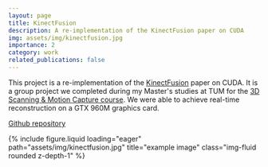 ```yaml
---
layout: page
title: KinectFusion
description: A re-implementation of the KinectFusion paper on CUDA
img: assets/img/kinectfusion.jpg
importance: 2
category: work
related_publications: false
---
```


This project is a re-implementation of the [KinectFusion](https://www.microsoft.com/en-us/research/wp-content/uploads/2016/02/ismar2011.pdf) paper on CUDA. It is a group project we completed during my Master's studies at TUM for the [3D Scanning & Motion Capture course](https://niessner.github.io/3DScanning/). We were able to achieve real-time reconstruction on a GTX 960M graphics card.

[Github repository](https://github.com/isikmustafa/kinectfusion-cuda)

<div class="row">
    <div class="col-sm mt-3 mt-md-0">
        {% include figure.liquid loading="eager" path="assets/img/kinectfusion.jpg" title="example image" class="img-fluid rounded z-depth-1" %}
    </div>
</div>
